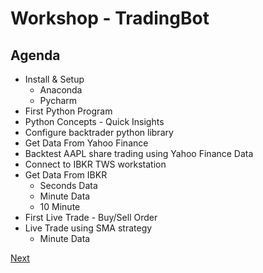 # Workshop - TradingBot


## Agenda

* Install & Setup
  * Anaconda
  * Pycharm
* First Python Program
* Python Concepts - Quick Insights
* Configure backtrader python library
* Get Data From Yahoo Finance
* Backtest AAPL share trading using Yahoo Finance Data
* Connect to IBKR TWS workstation
* Get Data From IBKR
  * Seconds Data
  * Minute Data
  * 10 Minute
* First Live Trade - Buy/Sell Order
* Live Trade using SMA strategy
  * Minute Data

[Next](https://ddtrades.github.io/autotrade/install_setup)